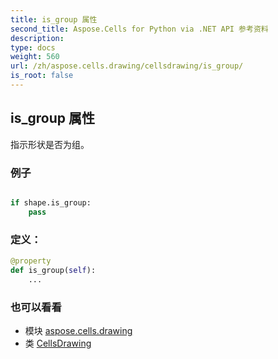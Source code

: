 ```yaml
---
title: is_group 属性
second_title: Aspose.Cells for Python via .NET API 参考资料
description:
type: docs
weight: 560
url: /zh/aspose.cells.drawing/cellsdrawing/is_group/
is_root: false
---
```

## is_group 属性

指示形状是否为组。

### 例子

```python

if shape.is_group:
    pass

```
### 定义：
```python
@property
def is_group(self):
    ...
```

### 也可以看看
* 模块 [aspose.cells.drawing](../../)
* 类 [CellsDrawing](/cells/python-net/zh/aspose.cells.drawing/cellsdrawing)
